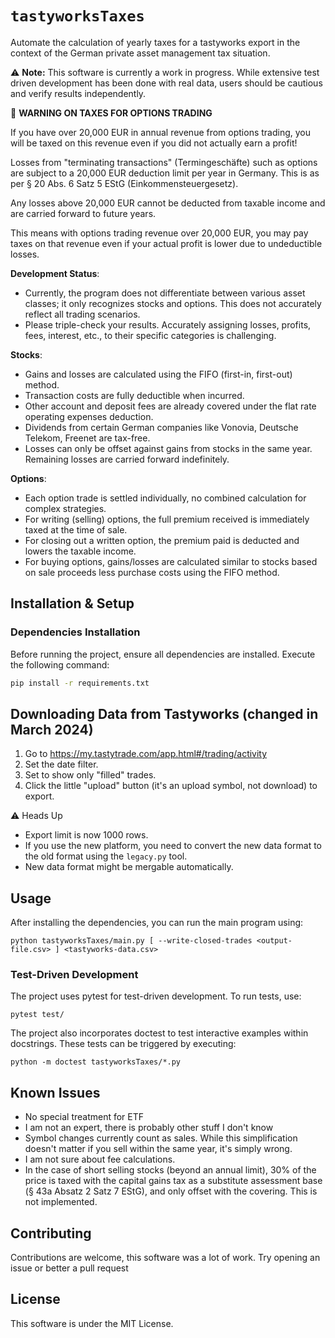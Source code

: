 # `tastyworksTaxes`

Automate the calculation of yearly taxes for a tastyworks export in the context of the German private asset management tax situation.

⚠️ **Note:** This software is currently a work in progress. While extensive test driven development has been done with real data, users should be cautious and verify results independently.

🚨 **WARNING ON TAXES FOR OPTIONS TRADING**

If you have over 20,000 EUR in annual revenue from options trading, you will be taxed on this revenue even if you did not actually earn a profit! 

Losses from "terminating transactions" (Termingeschäfte) such as options are subject to a 20,000 EUR deduction limit per year in Germany. This is as per § 20 Abs. 6 Satz 5 EStG (Einkommensteuergesetz).

Any losses above 20,000 EUR cannot be deducted from taxable income and are carried forward to future years.

This means with options trading revenue over 20,000 EUR, you may pay taxes on that revenue even if your actual profit is lower due to undeductible losses.

**Development Status**:
- Currently, the program does not differentiate between various asset classes; it only recognizes stocks and options. This does not accurately reflect all trading scenarios.
- Please triple-check your results. Accurately assigning losses, profits, fees, interest, etc., to their specific categories is challenging.

**Stocks**:

- Gains and losses are calculated using the FIFO (first-in, first-out) method.
- Transaction costs are fully deductible when incurred.
- Other account and deposit fees are already covered under the flat rate operating expenses deduction.
- Dividends from certain German companies like Vonovia, Deutsche Telekom, Freenet are tax-free.
- Losses can only be offset against gains from stocks in the same year. Remaining losses are carried forward indefinitely.

**Options**:

- Each option trade is settled individually, no combined calculation for complex strategies.
- For writing (selling) options, the full premium received is immediately taxed at the time of sale.
- For closing out a written option, the premium paid is deducted and lowers the taxable income.
- For buying options, gains/losses are calculated similar to stocks based on sale proceeds less purchase costs using the FIFO method.

## Installation & Setup

### Dependencies Installation

Before running the project, ensure all dependencies are installed. Execute the following command:

```bash
pip install -r requirements.txt
```

## Downloading Data from Tastyworks (changed in March 2024)

1. Go to https://my.tastytrade.com/app.html#/trading/activity
2. Set the date filter.
3. Set to show only "filled" trades.
4. Click the little "upload" button (it's an upload symbol, not download) to export.

⚠️ Heads Up
- Export limit is now 1000 rows.
- If you use the new platform, you need to convert the new data format to the old format using the `legacy.py` tool.
- New data format might be mergable automatically.

## Usage

After installing the dependencies, you can run the main program using:

    python tastyworksTaxes/main.py [ --write-closed-trades <output-file.csv> ] <tastyworks-data.csv>

### Test-Driven Development

The project uses pytest for test-driven development. To run tests, use:

    pytest test/

The project also incorporates doctest to test interactive examples within docstrings. These tests can be triggered by executing:

    python -m doctest tastyworksTaxes/*.py

## Known Issues
- No special treatment for ETF
- I am not an expert, there is probably other stuff I don't know
- Symbol changes currently count as sales. While this simplification doesn't matter if you sell within the same year, it's simply wrong.
- I am not sure about fee calculations.
- In the case of short selling stocks (beyond an annual limit), 30% of the price is taxed with the capital gains tax as a substitute assessment base (§ 43a Absatz 2 Satz 7 EStG), and only offset with the covering. This is not implemented.

## Contributing

Contributions are welcome, this software was a lot of work. Try opening an issue or better a pull request

## License

This software is under the MIT License.
